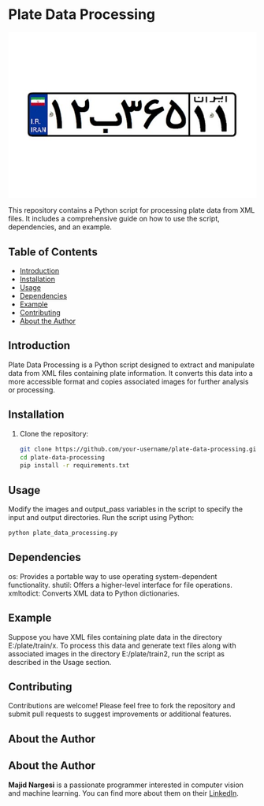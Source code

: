 # Plate Data Processing

![Plate Data Processing](car-plate-iran.jpg)

This repository contains a Python script for processing plate data from XML files. It includes a comprehensive guide on how to use the script, dependencies, and an example.

## Table of Contents

- [Introduction](#introduction)
- [Installation](#installation)
- [Usage](#usage)
- [Dependencies](#dependencies)
- [Example](#example)
- [Contributing](#contributing)
- [About the Author](#About)

## Introduction

Plate Data Processing is a Python script designed to extract and manipulate data from XML files containing plate information. It converts this data into a more accessible format and copies associated images for further analysis or processing.

## Installation

1. Clone the repository:

   ```bash
   git clone https://github.com/your-username/plate-data-processing.git
   cd plate-data-processing
   pip install -r requirements.txt
   ```
   
## Usage
Modify the images and output_pass variables in the script to specify the input and output directories.
Run the script using Python:

```bash
python plate_data_processing.py
```

## Dependencies
os: Provides a portable way to use operating system-dependent functionality.
shutil: Offers a higher-level interface for file operations.
xmltodict: Converts XML data to Python dictionaries.

## Example
Suppose you have XML files containing plate data in the directory E:/plate/train/x. To process this data and generate text files along with associated images in the directory E:/plate/train2, run the script as described in the Usage section.

## Contributing
Contributions are welcome! Please feel free to fork the repository and submit pull requests to suggest improvements or additional features.


## About the Author
## About the Author

**Majid Nargesi** is a passionate programmer interested in computer vision and machine learning. You can find more about them on their [LinkedIn](https://www.linkedin.com/in/majid-nargesi).

